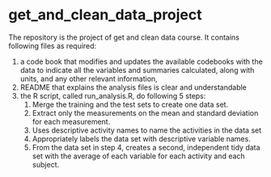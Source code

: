 # get_and_clean_data_project
The repository is the project of get and clean data course.
It contains following files as required:
1) a code book that modifies and updates the available codebooks with the data to indicate all the variables and summaries calculated, along with units, and any other relevant information, 
2) README that explains the analysis files is clear and understandable
3) the R script, called run_analysis.R, do following 5 steps:
    1. Merge the training and the test sets to create one data set.
    2. Extract only the measurements on the mean and standard deviation for each measurement.
    3. Uses descriptive activity names to name the activities in the data set
    4. Appropriately labels the data set with descriptive variable names.
    5. From the data set in step 4, creates a second, independent tidy data set with the average of each variable for each activity and   each subject.
